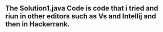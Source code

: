 ## The Solution1.java Code is code that i tried and riun in other editors such as Vs and Intellij and then in Hackerrank.
